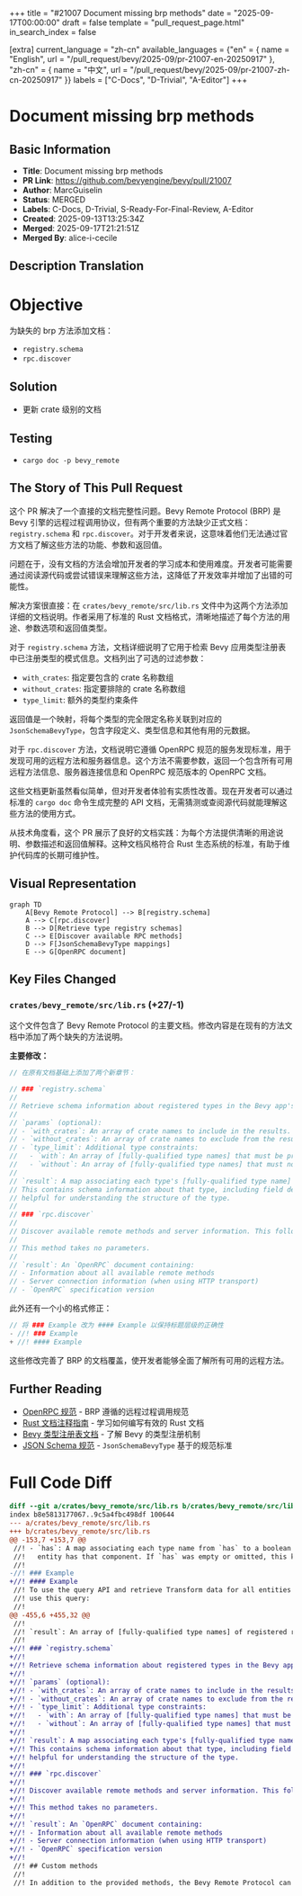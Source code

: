 +++
title = "#21007 Document missing brp methods"
date = "2025-09-17T00:00:00"
draft = false
template = "pull_request_page.html"
in_search_index = false

[extra]
current_language = "zh-cn"
available_languages = {"en" = { name = "English", url = "/pull_request/bevy/2025-09/pr-21007-en-20250917" }, "zh-cn" = { name = "中文", url = "/pull_request/bevy/2025-09/pr-21007-zh-cn-20250917" }}
labels = ["C-Docs", "D-Trivial", "A-Editor"]
+++

# Document missing brp methods

## Basic Information
- **Title**: Document missing brp methods
- **PR Link**: https://github.com/bevyengine/bevy/pull/21007
- **Author**: MarcGuiselin
- **Status**: MERGED
- **Labels**: C-Docs, D-Trivial, S-Ready-For-Final-Review, A-Editor
- **Created**: 2025-09-13T13:25:34Z
- **Merged**: 2025-09-17T21:21:51Z
- **Merged By**: alice-i-cecile

## Description Translation
# Objective

为缺失的 brp 方法添加文档：
- `registry.schema`
- `rpc.discover`

## Solution

- 更新 crate 级别的文档

## Testing

- `cargo doc -p bevy_remote`

## The Story of This Pull Request

这个 PR 解决了一个直接的文档完整性问题。Bevy Remote Protocol (BRP) 是 Bevy 引擎的远程过程调用协议，但有两个重要的方法缺少正式文档：`registry.schema` 和 `rpc.discover`。对于开发者来说，这意味着他们无法通过官方文档了解这些方法的功能、参数和返回值。

问题在于，没有文档的方法会增加开发者的学习成本和使用难度。开发者可能需要通过阅读源代码或尝试错误来理解这些方法，这降低了开发效率并增加了出错的可能性。

解决方案很直接：在 `crates/bevy_remote/src/lib.rs` 文件中为这两个方法添加详细的文档说明。作者采用了标准的 Rust 文档格式，清晰地描述了每个方法的用途、参数选项和返回值类型。

对于 `registry.schema` 方法，文档详细说明了它用于检索 Bevy 应用类型注册表中已注册类型的模式信息。文档列出了可选的过滤参数：
- `with_crates`: 指定要包含的 crate 名称数组
- `without_crates`: 指定要排除的 crate 名称数组  
- `type_limit`: 额外的类型约束条件

返回值是一个映射，将每个类型的完全限定名称关联到对应的 `JsonSchemaBevyType`，包含字段定义、类型信息和其他有用的元数据。

对于 `rpc.discover` 方法，文档说明它遵循 OpenRPC 规范的服务发现标准，用于发现可用的远程方法和服务器信息。这个方法不需要参数，返回一个包含所有可用远程方法信息、服务器连接信息和 OpenRPC 规范版本的 OpenRPC 文档。

这些文档更新虽然看似简单，但对开发者体验有实质性改善。现在开发者可以通过标准的 `cargo doc` 命令生成完整的 API 文档，无需猜测或查阅源代码就能理解这些方法的使用方式。

从技术角度看，这个 PR 展示了良好的文档实践：为每个方法提供清晰的用途说明、参数描述和返回值解释。这种文档风格符合 Rust 生态系统的标准，有助于维护代码库的长期可维护性。

## Visual Representation

```mermaid
graph TD
    A[Bevy Remote Protocol] --> B[registry.schema]
    A --> C[rpc.discover]
    B --> D[Retrieve type registry schemas]
    C --> E[Discover available RPC methods]
    D --> F[JsonSchemaBevyType mappings]
    E --> G[OpenRPC document]
```

## Key Files Changed

### `crates/bevy_remote/src/lib.rs` (+27/-1)

这个文件包含了 Bevy Remote Protocol 的主要文档。修改内容是在现有的方法文档中添加了两个缺失的方法说明。

**主要修改：**

```rust
// 在原有文档基础上添加了两个新章节：

// ### `registry.schema`
//
// Retrieve schema information about registered types in the Bevy app's type registry.
//
// `params` (optional):
// - `with_crates`: An array of crate names to include in the results. When empty or omitted, types from all crates will be included.
// - `without_crates`: An array of crate names to exclude from the results. When empty or omitted, no crates will be excluded.
// - `type_limit`: Additional type constraints:
//   - `with`: An array of [fully-qualified type names] that must be present for a type to be included
//   - `without`: An array of [fully-qualified type names] that must not be present for a type to be excluded
//
// `result`: A map associating each type's [fully-qualified type name] to a [`JsonSchemaBevyType`](crate::schemas::json_schema::JsonSchemaBevyType).
// This contains schema information about that type, including field definitions, type information, reflect type information, and other metadata
// helpful for understanding the structure of the type.
//
// ### `rpc.discover`
//
// Discover available remote methods and server information. This follows the [`OpenRPC` specification for service discovery](https://spec.open-rpc.org/#service-discovery-method).
//
// This method takes no parameters.
//
// `result`: An `OpenRPC` document containing:
// - Information about all available remote methods
// - Server connection information (when using HTTP transport)
// - `OpenRPC` specification version
```

此外还有一个小的格式修正：
```rust
// 将 ### Example 改为 #### Example 以保持标题层级的正确性
- //! ### Example
+ //! #### Example
```

这些修改完善了 BRP 的文档覆盖，使开发者能够全面了解所有可用的远程方法。

## Further Reading

- [OpenRPC 规范](https://spec.open-rpc.org/) - BRP 遵循的远程过程调用规范
- [Rust 文档注释指南](https://doc.rust-lang.org/rustdoc/how-to-write-documentation.html) - 学习如何编写有效的 Rust 文档
- [Bevy 类型注册表文档](https://docs.rs/bevy/latest/bevy/reflect/struct.TypeRegistry.html) - 了解 Bevy 的类型注册机制
- [JSON Schema 规范](https://json-schema.org/) - `JsonSchemaBevyType` 基于的规范标准

# Full Code Diff
```diff
diff --git a/crates/bevy_remote/src/lib.rs b/crates/bevy_remote/src/lib.rs
index b8e5813177067..9c5a4fbc498df 100644
--- a/crates/bevy_remote/src/lib.rs
+++ b/crates/bevy_remote/src/lib.rs
@@ -153,7 +153,7 @@
 //! - `has`: A map associating each type name from `has` to a boolean value indicating whether or not the
 //!   entity has that component. If `has` was empty or omitted, this key will be omitted in the response.
 //!
-//! ### Example
+//! #### Example
 //! To use the query API and retrieve Transform data for all entities that have a Transform
 //! use this query:
 //!
@@ -455,6 +455,32 @@
 //!
 //! `result`: An array of [fully-qualified type names] of registered resource types.
 //!
+//! ### `registry.schema`
+//!
+//! Retrieve schema information about registered types in the Bevy app's type registry.
+//!
+//! `params` (optional):
+//! - `with_crates`: An array of crate names to include in the results. When empty or omitted, types from all crates will be included.
+//! - `without_crates`: An array of crate names to exclude from the results. When empty or omitted, no crates will be excluded.
+//! - `type_limit`: Additional type constraints:
+//!   - `with`: An array of [fully-qualified type names] that must be present for a type to be included
+//!   - `without`: An array of [fully-qualified type names] that must not be present for a type to be excluded
+//!
+//! `result`: A map associating each type's [fully-qualified type name] to a [`JsonSchemaBevyType`](crate::schemas::json_schema::JsonSchemaBevyType).
+//! This contains schema information about that type, including field definitions, type information, reflect type information, and other metadata
+//! helpful for understanding the structure of the type.
+//!
+//! ### `rpc.discover`
+//!
+//! Discover available remote methods and server information. This follows the [`OpenRPC` specification for service discovery](https://spec.open-rpc.org/#service-discovery-method).
+//!
+//! This method takes no parameters.
+//!
+//! `result`: An `OpenRPC` document containing:
+//! - Information about all available remote methods
+//! - Server connection information (when using HTTP transport)
+//! - `OpenRPC` specification version
+//!
 //! ## Custom methods
 //!
 //! In addition to the provided methods, the Bevy Remote Protocol can be extended to include custom
```